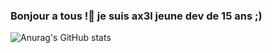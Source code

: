 ### Bonjour a tous !👋 je suis ax3l jeune dev de 15 ans ;)

![Anurag's GitHub stats](https://github-readme-stats.vercel.app/api?username=AX3L25&show_icons=true&theme=Gradient)


